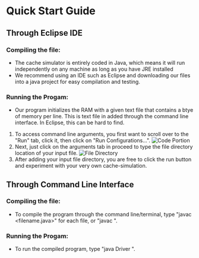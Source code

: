 # Quick Start Guide
## Through Eclipse IDE
### Compiling the file:
* The cache simulator is entirely coded in Java, which means it will run independently on any machine as long as you have JRE installed
* We recommend using an IDE such as Eclipse and downloading our files into a java project for easy compilation and testing. 
### Running the Progam:
 * Our program initializes the RAM with a given text file that contains a btye of memory per line. This is text file in added through the command line interface. In Eclipse, this can be hard to find.
 1. To access command line arguments, you first want to scroll over to the "Run" tab, click it, then click on "Run Configurations...".
![Code Portion](https://i.imgur.com/HKfDL3N.jpg)
 2. Next, just click on the arguments tab in proceed to type the file directory location of your input file.
 ![File Directory](https://i.imgur.com/yPOI0mx.jpg)
 3. After adding your input file directory, you are free to click the run button and experiment with your very own cache-simulation.
 ## Through Command Line Interface
 ### Compiling the file:
* To compile the program through the command line/terminal, type "javac <filename.java>" for each file, or "javac <list of filenames separated by SPACE>".
### Running the Progam:
 * To run the compiled program, type "java Driver <input-file>".

